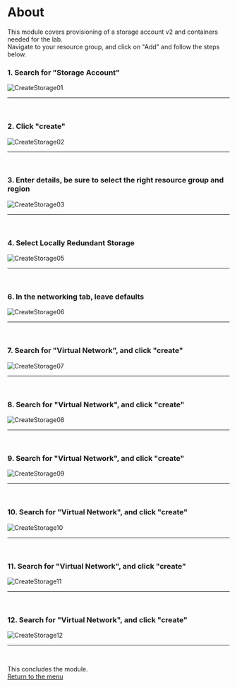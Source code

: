 

# About

This module covers provisioning of a storage account v2 and containers needed for the lab.<br>
Navigate to your resource group, and click on "Add" and follow the steps below.<br>

### 1. Search for "Storage Account"
![CreateStorage01](images/03-storage-01.png)
<br>
<hr>
<br>

### 2. Click "create"
![CreateStorage02](images/03-storage-02.png)
<br>
<hr>
<br>

### 3. Enter details, be sure to select the right resource group and region
![CreateStorage03](images/03-storage-03.png)
<br>
<hr>
<br>


### 4. Select Locally Redundant Storage
![CreateStorage05](images/03-storage-05.png)
<br>
<hr>
<br>

### 6. In the networking tab, leave defaults
![CreateStorage06](images/03-storage-06.png)
<br>
<hr>
<br>

### 7. Search for "Virtual Network", and click "create"
![CreateStorage07](images/03-storage-07.png)
<br>
<hr>
<br>

### 8. Search for "Virtual Network", and click "create"
![CreateStorage08](images/03-storage-08.png)
<br>
<hr>
<br>

### 9. Search for "Virtual Network", and click "create"
![CreateStorage09](images/03-storage-09.png)
<br>
<hr>
<br>

### 10. Search for "Virtual Network", and click "create"
![CreateStorage10](images/03-storage-10.png)
<br>
<hr>
<br>

### 11. Search for "Virtual Network", and click "create"
![CreateStorage11](images/03-storage-11.png)
<br>
<hr>
<br>

### 12. Search for "Virtual Network", and click "create"
![CreateStorage12](images/03-storage-12.png)
<br>
<hr>
<br>

This concludes the module.<br>
[Return to the menu](https://github.com/anagha-microsoft/adx-kafkaConnect-hol/tree/master/hdi-standalone-nonesp#lets-get-started)
